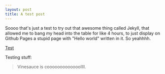 ```yaml
---
layout: post
title: A test post
---
```


Soooo that's just a test to try out that awesome thing called Jekyll, that allowed me to bang my head into the table for like 4 hours, to just display on Github Pages a stupid page with "Hello world" written in it. So yeahhhh.

[Test](https://www.youtube.com/watch?v=dQw4w9WgXcQ)

Testing stuff:

  > Vinesauce is cooooooooooooollll.